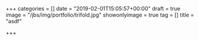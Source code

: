 +++
categories = []
date = "2019-02-01T15:05:57+00:00"
draft = true
image = "/jbs/img/portfolio/trifold.jpg"
showonlyimage = true
tag = []
title = "asdf"

+++

